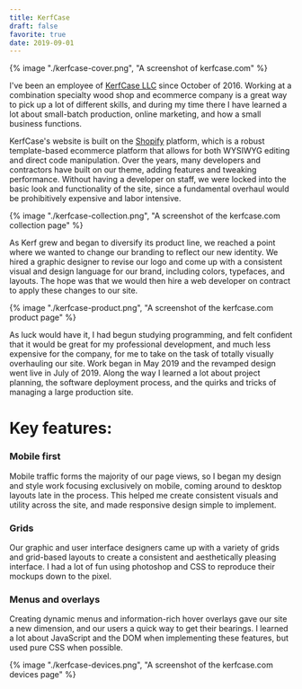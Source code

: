 ```yaml
---
title: KerfCase
draft: false
favorite: true
date: 2019-09-01
---
```


{% image "./kerfcase-cover.png", "A screenshot of kerfcase.com" %}

I've been an employee of [KerfCase LLC](https://kerfcase.com) since October of 2016\. Working at a combination specialty wood shop and ecommerce company is a great way to pick up a lot of different skills, and during my time there I have learned a lot about small-batch production, online marketing, and how a small business functions.

KerfCase's website is built on the [Shopify](https://www.shopify.com) platform, which is a robust template-based ecommerce platform that allows for both WYSIWYG editing and direct code manipulation. Over the years, many developers and contractors have built on our theme, adding features and tweaking performance. Without having a developer on staff, we were locked into the basic look and functionality of the site, since a fundamental overhaul would be prohibitively expensive and labor intensive.

{% image "./kerfcase-collection.png", "A screenshot of the kerfcase.com collection page" %}

As Kerf grew and began to diversify its product line, we reached a point where we wanted to change our branding to reflect our new identity. We hired a graphic designer to revise our logo and come up with a consistent visual and design language for our brand, including colors, typefaces, and layouts. The hope was that we would then hire a web developer on contract to apply these changes to our site.

{% image "./kerfcase-product.png", "A screenshot of the kerfcase.com product page" %}

As luck would have it, I had begun studying programming, and felt confident that it would be great for my professional development, and much less expensive for the company, for me to take on the task of totally visually overhauling our site. Work began in May 2019 and the revamped design went live in July of 2019\. Along the way I learned a lot about project planning, the software deployment process, and the quirks and tricks of managing a large production site.

# Key features:

### Mobile first

Mobile traffic forms the majority of our page views, so I began my design and style work focusing exclusively on mobile, coming around to desktop layouts late in the process. This helped me create consistent visuals and utility across the site, and made responsive design simple to implement.

### Grids

Our graphic and user interface designers came up with a variety of grids and grid-based layouts to create a consistent and aesthetically pleasing interface. I had a lot of fun using photoshop and CSS to reproduce their mockups down to the pixel.

### Menus and overlays

Creating dynamic menus and information-rich hover overlays gave our site a new dimension, and our users a quick way to get their bearings. I learned a lot about JavaScript and the DOM when implementing these features, but used pure CSS when possible.

{% image "./kerfcase-devices.png", "A screenshot of the kerfcase.com devices page" %}
